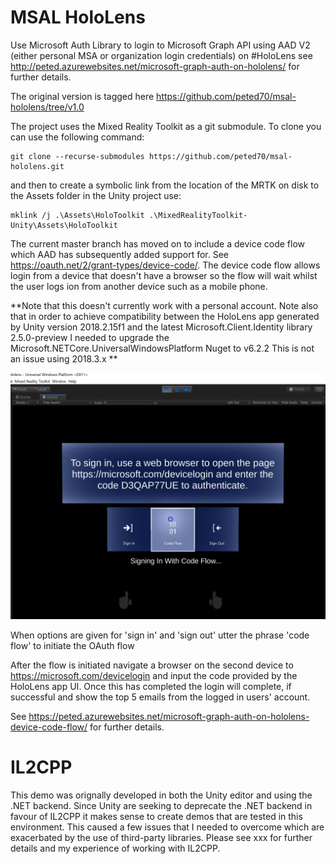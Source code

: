 # MSAL HoloLens
Use Microsoft Auth Library to login to Microsoft Graph API using AAD V2 (either personal MSA or organization login credentials) on #HoloLens see http://peted.azurewebsites.net/microsoft-graph-auth-on-hololens/ for further details.

The original version is tagged here https://github.com/peted70/msal-hololens/tree/v1.0

The project uses the Mixed Reality Toolkit as a git submodule. To clone you can use the following command:

```
git clone --recurse-submodules https://github.com/peted70/msal-hololens.git
```
and then to create a symbolic link from the location of the MRTK on disk to the Assets folder in the Unity project use:

```
mklink /j .\Assets\HoloToolkit .\MixedRealityToolkit-Unity\Assets\HoloToolkit
```

The current master branch has moved on to include a device code flow which AAD has subsequently added support for. See https://oauth.net/2/grant-types/device-code/. The device code flow allows login from a device that doesn't have a browser so the flow will wait whilst the user logs ion from another device such as a mobile phone. 

**Note that this doesn't currently work with a personal account. 
Note also that in order to achieve compatibility between the HoloLens app generated by Unity version 2018.2.15f1 and the latest  Microsoft.Client.Identity library 2.5.0-preview I needed to upgrade the Microsoft.NETCore.UniversalWindowsPlatform Nuget to v6.2.2
This is not an issue using 2018.3.x ** 

![Unity Editor Screenshot](https://github.com/peted70/msal-hololens/blob/master/img/device-code.PNG)

When options are given for 'sign in' and 'sign out' utter the phrase 'code flow' to initiate the OAuth flow

After the flow is initiated navigate a browser on the second device to https://microsoft.com/devicelogin and input the code provided by the HoloLens app UI. Once this has completed the login will complete, if successful and show the top 5 emails from the logged in users' account.

See https://peted.azurewebsites.net/microsoft-graph-auth-on-hololens-device-code-flow/ for further details.

# IL2CPP
This demo was orignally developed in both the Unity editor and using the .NET backend. Since Unity are seeking to deprecate the .NET backend in favour of IL2CPP it makes sense to create demos that are tested in this environment. This caused a few issues that I needed to overcome which are exacerbated by the use of third-party libraries. Please see xxx for further details and my experience of working with IL2CPP.

